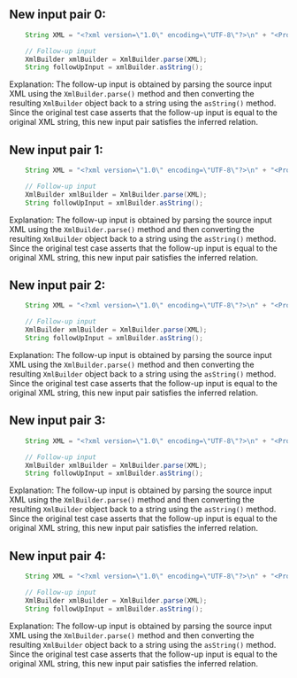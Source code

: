 ## New input pair 0:
```java
    String XML = "<?xml version=\"1.0\" encoding=\"UTF-8\"?>\n" + "<Projects>\n" + "  <underscore-java language=\"Java\" scm=\"SVN\">\n" + "    <Location type=\"URL\">https://github.com/javadev/underscore-java/</Location>\n" + "  </underscore-java>\n" + "  <JetS3t language=\"Java\" scm=\"CVS\">\n" + "    <Location type=\"URL\">https://jets3t.s3.amazonaws.com/index.html</Location>\n" + "  </JetS3t>\n" + "</Projects>";

    // Follow-up input
    XmlBuilder xmlBuilder = XmlBuilder.parse(XML);
    String followUpInput = xmlBuilder.asString();
```

Explanation: The follow-up input is obtained by parsing the source input XML using the `XmlBuilder.parse()` method and then converting the resulting `XmlBuilder` object back to a string using the `asString()` method. Since the original test case asserts that the follow-up input is equal to the original XML string, this new input pair satisfies the inferred relation.

## New input pair 1:
```java
    String XML = "<?xml version=\"1.0\" encoding=\"UTF-8\"?>\n" + "<Projects>\n" + "  <underscore-java language=\"Java\" scm=\"Git\">\n" + "    <Location type=\"URL\">https://github.com/javadev/underscore-java/</Location>\n" + "  </underscore-java>\n" + "  <JetS3t language=\"Java\" scm=\"CVS\">\n" + "    <Location type=\"URL\">https://jets3t.s3.amazonaws.com/index.html</Location>\n" + "  </JetS3t>\n" + "</Projects>";

    // Follow-up input
    XmlBuilder xmlBuilder = XmlBuilder.parse(XML);
    String followUpInput = xmlBuilder.asString();
```

Explanation: The follow-up input is obtained by parsing the source input XML using the `XmlBuilder.parse()` method and then converting the resulting `XmlBuilder` object back to a string using the `asString()` method. Since the original test case asserts that the follow-up input is equal to the original XML string, this new input pair satisfies the inferred relation.

## New input pair 2:
```java
    String XML = "<?xml version=\"1.0\" encoding=\"UTF-8\"?>\n" + "<Projects>\n" + "  <underscore-java language=\"Java\" scm=\"SVN\">\n" + "    <Location type=\"URL\">https://github.com/javadev/underscore-java/</Location>\n" + "  </underscore-java>\n" + "  <JetS3t language=\"Java\" scm=\"CVS\">\n" + "    <Location type=\"URL\">https://jets3t.s3.amazonaws.com/index.html</Location>\n" + "  </JetS3t>\n" + "<ApacheCommons language=\"Java\" scm=\"Git\">\n" + "    <Location type=\"URL\">https://github.com/apache/commons/</Location>\n" + "  </ApacheCommons>\n" + "</Projects>";

    // Follow-up input
    XmlBuilder xmlBuilder = XmlBuilder.parse(XML);
    String followUpInput = xmlBuilder.asString();
```

Explanation: The follow-up input is obtained by parsing the source input XML using the `XmlBuilder.parse()` method and then converting the resulting `XmlBuilder` object back to a string using the `asString()` method. Since the original test case asserts that the follow-up input is equal to the original XML string, this new input pair satisfies the inferred relation.

## New input pair 3:
```java
    String XML = "<?xml version=\"1.0\" encoding=\"UTF-8\"?>\n" + "<Projects>\n" + "  <underscore-java language=\"Java\" scm=\"SVN\">\n" + "    <Location type=\"URL\">https://github.com/javadev/underscore-java/</Location>\n" + "  </underscore-java>\n" + "</Projects>";

    // Follow-up input
    XmlBuilder xmlBuilder = XmlBuilder.parse(XML);
    String followUpInput = xmlBuilder.asString();
```

Explanation: The follow-up input is obtained by parsing the source input XML using the `XmlBuilder.parse()` method and then converting the resulting `XmlBuilder` object back to a string using the `asString()` method. Since the original test case asserts that the follow-up input is equal to the original XML string, this new input pair satisfies the inferred relation.

## New input pair 4:
```java
    String XML = "<?xml version=\"1.0\" encoding=\"UTF-8\"?>\n" + "<Projects>\n" + "</Projects>";

    // Follow-up input
    XmlBuilder xmlBuilder = XmlBuilder.parse(XML);
    String followUpInput = xmlBuilder.asString();
```

Explanation: The follow-up input is obtained by parsing the source input XML using the `XmlBuilder.parse()` method and then converting the resulting `XmlBuilder` object back to a string using the `asString()` method. Since the original test case asserts that the follow-up input is equal to the original XML string, this new input pair satisfies the inferred relation.